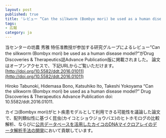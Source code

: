 ```yaml
---
layout: post
published: true
title: 'レビュー “Can the silkworm (Bombyx mori) be used as a human disease model?” が Drug Discoveries & Therapeutics誌に掲載されました'
tags:
- 広報
category: ja
---
```

当センターの坊農 秀雅 特任准教授が参加する研究グループによるレビュー”Can the silkworm (Bombyx mori) be used as a human disease model?”がDrug Discoveries & Therapeutics誌Advance Publication版に掲載されました。
論文はオープンアクセスで、下記URLからご覧いただけます。
[http://doi.org/10.5582/ddt.2016.01011](http://doi.org/10.5582/ddt.2016.01011)
 
Hiroko Tabunoki, Hidemasa Bono, Katsuhiko Ito, Takeshi Yokoyama
“Can the silkworm (Bombyx mori) be used as a human disease model?”
Drug Discoveries & Therapeutics Advance Publication
doi: 10.5582/ddt.2016.01011.
 
カイコ(Bombyx mori)がヒト疾患モデルとして利用できる可能性を議論した論文で、配列類似性に基づく昆虫(カイコとショウジョウバエ)のヒトホモログの比較解析、ならびに[公共データベースを活用したカイコのDNAマイクロアレイのデータ解析手法の開発](http://dx.plos.org/10.1371/journal.pone.0069130)において貢献しています。